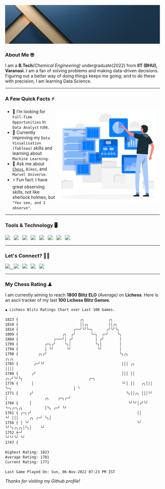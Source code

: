   <img src= "https://github.com/Laxman-Lakhan/Laxman-Lakhan/blob/master/Assets/Header.gif">

### About Me 🤓

I am a **B.Tech**_(Chemical Engineering)_ undergraduate(2022) from **IIT (BHU), Varanasi**. I am a fan of solving problems and making data-driven decisions. Figuring out a better way of doing things keeps me going; and to do these with precision, I am learning Data Science.

---

### A Few Quick Facts ⚡️
<img align="right" alt="Coding" width="340" src="https://github.com/Laxman-Lakhan/Laxman-Lakhan/blob/master/Assets/Data_Vector.jpg">   

- 🤝 I’m looking for `Full-Time Opportunities` in `Data Analyst` role.
- 📖 Currently improving my `Data Visualisation (Tableau)` skills and learning about `Machine Learning`.
- 💬 Ask me about [`Chess`](https://lichess.org/@/YourKingIsInDanger), `Bikes`, and `Marvel Universe`.
- ⚡️ Fun fact: I have great observing skills, not like sherlock holmes, but `"You see, and I observe"`.

---
### Tools & Technology 🖥

<img src="https://img.shields.io/badge/Python-white?logo=Python&logoColor=ColorName&style=ShieldStyle" /> &nbsp;
<img src="https://img.shields.io/badge/MySQL-white?logo=MySQL&logoColor=ColorName&style=ShieldStyle" /> &nbsp;
<img src="https://img.shields.io/badge/Tableau-white?logo=Tableau&logoColor=ColorName&style=ShieldStyle" /> &nbsp;
<img src="https://img.shields.io/badge/Excel-white?logo=Microsoft+Excel&logoColor=196F3D&style=ShieldStyle" /> &nbsp;
<img src="https://img.shields.io/badge/Jupyter-white?logo=Jupyter&logoColor=ColorName&style=ShieldStyle" /> &nbsp;
<img src="https://img.shields.io/badge/pandas-white?logo=Pandas&logoColor=000080&style=ShieldStyle" /> &nbsp;
<img src="https://img.shields.io/badge/numpy-white?logo=Numpy&logoColor=85C1E9&style=ShieldStyle" /> &nbsp;
<img src="https://img.shields.io/badge/scikit learn-white?logo=Scikit+Learn&logoColor=ColorName&style=ShieldStyle" /> &nbsp;



---

### Let's Connect? 🫳🏻

<a href="mailto:laxmansingh.lakhan@gmail.com"> <img src="https://img.icons8.com/fluent/48/000000/gmail.png" width="3.5%"/> &nbsp;
[<img src="https://img.icons8.com/color/48/000000/linkedin.png" width="3.5%"/>](https://www.linkedin.com/in/laxman-lakhan/)  &nbsp;
[<img src="https://img.icons8.com/fluent/48/000000/facebook-new.png" width="3.5%"/>](https://www.facebook.com/s.laxmanlakhan/)  &nbsp;
[<img src="https://img.icons8.com/fluent/48/000000/instagram-new.png" width="3.5%"/>](https://www.instagram.com/laxman.lakhan/)  &nbsp;
[<img src="https://img.icons8.com/color/48/000000/twitter.png" width="3.5%"/>](https://twitter.com/laxman__lakhan)  &nbsp;

 ---
  
### My Chess Rating ♟
  
I am currently aiming to reach **1800 Blitz ELO** *(Average)* on **Lichess**. Here is an ascii tracker of my last **100 Lichess Blitz Games**.

  ```
  ♟︎ 𝙻𝚒𝚌𝚑𝚎𝚜𝚜 𝙱𝚕𝚒𝚝𝚣 𝚁𝚊𝚝𝚒𝚗𝚐𝚜 𝙲𝚑𝚊𝚛𝚝 𝚘𝚟𝚎𝚛 𝙻𝚊𝚜𝚝 𝟷00 𝙶𝚊𝚖𝚎𝚜.
  
1823 ┤                            ╭╮           ╭╮
1818 ┤                            ││╭╮         ││╭╮
1814 ┤                         ╭──╯╰╯╰─╮      ╭╯╰╯╰╮
1809 ┤                    ╭╮  ╭╯       ╰─╮  ╭─╯    ╰╮
1804 ┤                ╭───╯│ ╭╯          │ ╭╯       │
1799 ┤            ╭─╮╭╯    ╰╮│           ╰╮│        │
1794 ┤            │ ╰╯      ╰╯            ╰╯        │
1790 ┤         ╭╮╭╯                                 ╰╮╭╮           ╭╮╭╮
1785 ┤       ╭─╯╰╯                                   │││ ╭╮        ││││
1780 ┤      ╭╯                                       │││ ││     ╭╮╭╯╰╯╰╮                              ╭─╮
1776 ┤      │                                        ╰╯│ ││   ╭╮│││    ╰─╮                            │ ╰
1771 ┤     ╭╯                                          ╰╮││╭╮ │││╰╯      │                 ╭╮    ╭─╮╭─╯
1766 ┤     │                                            ╰╯╰╯│╭╯╰╯        ╰─╮╭─╮╭╮          │╰╮ ╭─╯ ╰╯
1761 ┤ ╭─╮╭╯                                                ││             ╰╯ │││     ╭╮ ╭─╯ ╰╮│
1756 ┤ │ ╰╯                                                 ╰╯                ╰╯╰╮╭╮╭╮│╰╮│    ╰╯
1752 ┼─╯                                                                         ╰╯╰╯╰╯ ╰╯
1747 ┤ 

Highest Rating: 1823
Average Rating: 1781
Current Rating: 1771 

Last Game Played On: Sun, 06-Nov-2022 07:23 PM IST
  ```
  
  
*Thanks for visiting my Github profile!*
